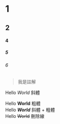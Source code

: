 # 1
## 2
#### 4
##### 5
###### 6

> 我是註解

Hello *World*       斜體

Hello **World**     粗體  
Hello ***World***   斜體 + 粗體  
Hello ~~World~~     刪除線  